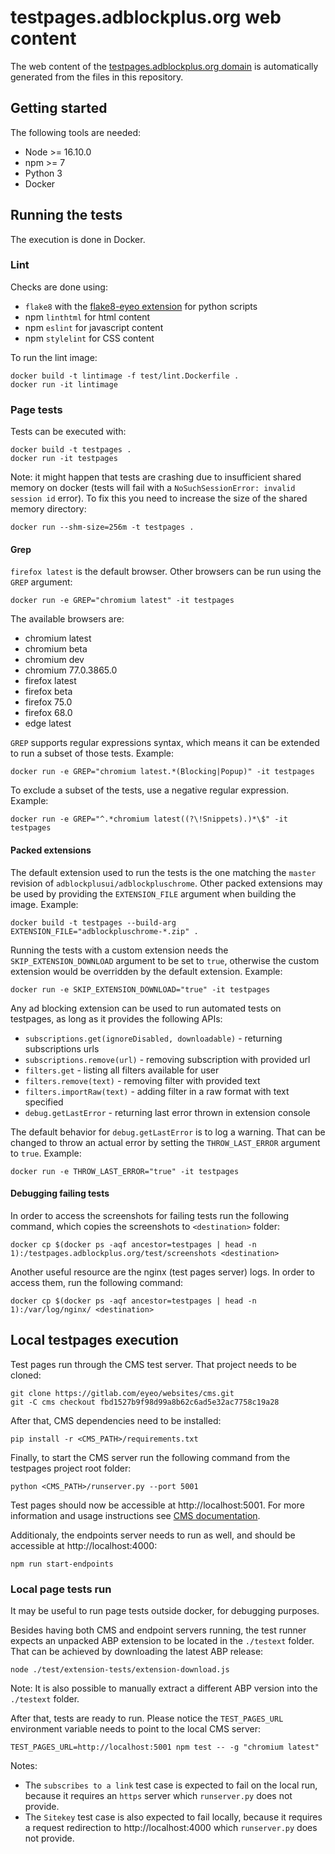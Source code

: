 # testpages.adblockplus.org web content

The web content of the [testpages.adblockplus.org domain](https://testpages.adblockplus.org/)
is automatically generated from the files in this repository.

## Getting started

The following tools are needed:
* Node >= 16.10.0
* npm >= 7
* Python 3
* Docker

## Running the tests

The execution is done in Docker.

### Lint

Checks are done using:
* `flake8` with the [flake8-eyeo extension](https://gitlab.com/eyeo/auxiliary/eyeo-coding-style/-/tree/master/flake8-eyeo)
for python scripts
* npm `linthtml` for html content
* npm `eslint` for javascript content
* npm `stylelint` for CSS content

To run the lint image:

```shell
docker build -t lintimage -f test/lint.Dockerfile .
docker run -it lintimage
```

### Page tests

Tests can be executed with:

```shell
docker build -t testpages .
docker run -it testpages
```

Note: it might happen that tests are crashing due to insufficient shared memory
on docker (tests will fail with a `NoSuchSessionError: invalid session id`
error). To fix this you need to increase the size of the shared memory
directory:

```shell
docker run --shm-size=256m -t testpages .
```

#### Grep

`firefox latest` is the default browser. Other browsers can be run using the
`GREP` argument:

```shell
docker run -e GREP="chromium latest" -it testpages
```

The available browsers are:
* chromium latest
* chromium beta
* chromium dev
* chromium 77.0.3865.0
* firefox latest
* firefox beta
* firefox 75.0
* firefox 68.0
* edge latest

`GREP` supports regular expressions syntax, which means it can be extended to
run a subset of those tests. Example:

```shell
docker run -e GREP="chromium latest.*(Blocking|Popup)" -it testpages
```

To exclude a subset of the tests, use a negative regular expression. Example:

```shell
docker run -e GREP="^.*chromium latest((?\!Snippets).)*\$" -it testpages
```

#### Packed extensions

The default extension used to run the tests is the one matching the `master`
revision of `adblockplusui/adblockpluschrome`. Other packed extensions may be
used by providing the `EXTENSION_FILE` argument when building the image.
Example:

```shell
docker build -t testpages --build-arg EXTENSION_FILE="adblockpluschrome-*.zip" .
```

Running the tests with a custom extension needs the `SKIP_EXTENSION_DOWNLOAD`
argument to be set to `true`, otherwise the custom extension would be overridden
by the default extension. Example:

```shell
docker run -e SKIP_EXTENSION_DOWNLOAD="true" -it testpages
```

Any ad blocking extension can be used to run automated tests on testpages, as
long as it provides the following APIs:

* `subscriptions.get(ignoreDisabled, downloadable)` - returning subscriptions urls
* `subscriptions.remove(url)` - removing subscription with provided url
* `filters.get` - listing all filters available for user
* `filters.remove(text)` - removing filter with provided text
* `filters.importRaw(text)` - adding filter in a raw format with text specified
* `debug.getLastError` - returning last error thrown in extension console

The default behavior for `debug.getLastError` is to log a warning. That can be
changed to throw an actual error by setting the `THROW_LAST_ERROR` argument to
`true`. Example:

```shell
docker run -e THROW_LAST_ERROR="true" -it testpages
```

#### Debugging failing tests

In order to access the screenshots for failing tests run the following command,
which copies the screenshots to `<destination>` folder:

```shell
docker cp $(docker ps -aqf ancestor=testpages | head -n 1):/testpages.adblockplus.org/test/screenshots <destination>
```

Another useful resource are the nginx (test pages server) logs. In order to
access them, run the following command:

```shell
docker cp $(docker ps -aqf ancestor=testpages | head -n 1):/var/log/nginx/ <destination>
```

## Local testpages execution

Test pages run through the CMS test server. That project needs to be cloned:

```shell
git clone https://gitlab.com/eyeo/websites/cms.git
git -C cms checkout fbd1527b9f98d99a8b62c6ad5e32ac7758c19a28
```

After that, CMS dependencies need to be installed:

```shell
pip install -r <CMS_PATH>/requirements.txt
```

Finally, to start the CMS server run the following command from the testpages
project root folder:

```shell
python <CMS_PATH>/runserver.py --port 5001
```

Test pages should now be accessible at http://localhost:5001. For more
information and usage instructions see [CMS documentation](https://gitlab.com/eyeo/websites/cms/-/blob/master/README.md).

Additionaly, the endpoints server needs to run as well, and should be accessible
at http://localhost:4000:

```shell
npm run start-endpoints
```

### Local page tests run

It may be useful to run page tests outside docker, for debugging purposes.

Besides having both CMS and endpoint servers running, the test runner expects an
unpacked ABP extension to be located in the `./testext` folder. That can be
achieved by downloading the latest ABP release:

```shell
node ./test/extension-tests/extension-download.js
```

Note: It is also possible to manually extract a different ABP version into the
`./testext` folder.

After that, tests are ready to run. Please notice the `TEST_PAGES_URL`
environment variable needs to point to the local CMS server:

```shell
TEST_PAGES_URL=http://localhost:5001 npm test -- -g "chromium latest"
```

Notes:

- The `subscribes to a link` test case is expected to fail on the local run,
because it requires an `https` server which `runserver.py` does not provide.
- The `Sitekey` test case is also expected to fail locally, because it requires
a request redirection to http://localhost:4000 which `runserver.py` does not
provide.
